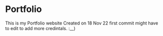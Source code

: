 # Portfolio
This is my Portfolio website
Created on 18 Nov 22 first commit might have to edit to add more credintals. 
:__)
